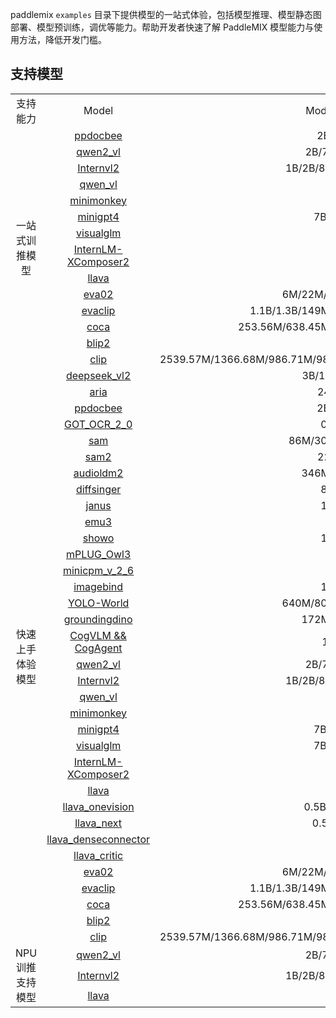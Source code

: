 
paddlemix `examples` 目录下提供模型的一站式体验，包括模型推理、模型静态图部署、模型预训练，调优等能力。帮助开发者快速了解 PaddleMIX 模型能力与使用方法，降低开发门槛。

## 支持模型
<table align="center">
  <tbody>
    <tr align="center" valign="center">
        <td>支持能力 </td>
        <td>Model</td>
        <td>Model Size</td>
        <td>Template</td>
    </tr>
    <tr align="center" valign="center">
        <td rowspan="14"> 一站式训推模型 </td>
        <td> <a href="./ppdocbee"> ppdocbee </a></td>
        <td> 2B/7B</td>
        <td> ppdocbee </td>
    </tr>
    <tr align="center" valign="center">
        <td> <a href="./qwen2_vl/"> qwen2_vl </a></td>
        <td> 2B/7B/72B </td>
        <td> qwen2_vl </td>
    </tr>
    <tr align="center" valign="center">
        <td> <a href="./internvl2/"> Internvl2 </a></td>
        <td> 1B/2B/8B/26B/40B </td>
        <td> internvl2 </td>
    </tr>
    <tr align="center" valign="center">
        <td> <a href="./qwen_vl/"> qwen_vl </a></td>
        <td> 7B </td>
        <td> qwen_vl </td>
    </tr>    
    <tr align="center" valign="center">
        <td> <a href="./minimonkey/">minimonkey </a></td>
        <td> 2B </td>
        <td>minimonkey</td>
    </tr>
    <tr align="center" valign="center">
        <td> <a href="./minigpt4/">minigpt4 </a></td>
        <td> 7B/13B </td>
        <td>minigpt4</td>
    </tr>
    <tr align="center" valign="center">
        <td> <a href="./visualglm/">visualglm </a></td>
        <td> 6B </td>
        <td>visualglm</td>
    </tr>
    <tr align="center" valign="center">
        <td> <a href="./internlm_xcomposer2/">InternLM-XComposer2 </a></td>
        <td> 7B </td>
        <td>internlm_xcomposer2</td>
    </tr>
    <tr align="center" valign="center">
        <td> <a href="./llava/">llava </a></td>
        <td> 7B </td>
        <td>llava</td>
    </tr>
    <tr align="center" valign="center">
        <td> <a href="./eva02/">eva02 </a></td>
        <td> 6M/22M/86M/304M </td>
        <td>eva02</td>
    </tr>
    <tr align="center" valign="center">
        <td> <a href="./evaclip/">evaclip </a></td>
        <td> 1.1B/1.3B/149M/428M/4.7B/5.0B </td>
        <td>evaclip</td>
    </tr>
    <tr align="center" valign="center">
        <td> <a href="./coca/">coca </a></td>
        <td> 253.56M/638.45M/253.56M/638.45M </td>
        <td>coca</td>
    </tr>
    <tr align="center" valign="center">
        <td> <a href="./blip2/">blip2 </a></td>
        <td> 7B </td>
        <td>blip2</td>
    </tr>
    <tr align="center" valign="center">
        <td> <a href="./clip/">clip </a></td>
        <td> 2539.57M/1366.68M/986.71M/986.11M/427.62M/149.62M/151.28M </td>
        <td>clip</td>
    </tr>
    <tr align="center" valign="center">
        <td rowspan="34"> 快速上手体验模型 </td>
        <td> <a href="./deepseek_vl2/"> deepseek_vl2 </a></td>
        <td> 3B/16B/27B	</td>
        <td> deepseek_vl2 </td>
    </tr>
    <tr align="center" valign="center">
        <td> <a href="./aria/">aria </a></td>
        <td>24.9B</td>
        <td>aira</td>
    </tr>
    <tr align="center" valign="center">
        <td> <a href="./ppdocbee"> ppdocbee </a></td>
        <td> 2B/7B</td>
        <td> ppdocbee </td>
    </tr>
    <tr align="center" valign="center">
        <td> <a href="./GOT_OCR_2_0/">GOT_OCR_2_0 </a></td>
        <td> 0.6B </td>
        <td> GOT_OCR_2_0 </td>
    </tr>
    <tr align="center" valign="center">
        <td> <a href="./sam/">sam </a></td>
        <td> 86M/307M/632M </td>
        <td> sam </td>
    </tr>
    <tr align="center" valign="center">
        <td> <a href="./sam2/">sam2 </a></td>
        <td> 224M </td>
        <td> sam2 </td>
    </tr>
    <tr align="center" valign="center">
        <td> <a href="./audioldm2/">audioldm2 </a></td>
        <td> 346M/712M </td>
        <td> audioldm2 </td>
    </tr>
    <tr align="center" valign="center">
        <td> <a href="./diffsinger/">diffsinger </a></td>
        <td> 80M </td>
        <td> diffsinger </td>
    </tr>
    <tr align="center" valign="center">
        <td> <a href="./janus/">janus </a></td>
        <td> 1.3B </td>
        <td> janus </td>
    </tr>
    <tr align="center" valign="center">
        <td> <a href="./emu3/">emu3 </a></td>
        <td> 8B </td>
        <td> emu3 </td>
    </tr>
    <tr align="center" valign="center">
        <td> <a href="./showo/">showo </a></td>
        <td> 1.3B </td>
        <td> showo </td>
    </tr>
    <tr align="center" valign="center">
        <td> <a href="./mPLUG_Owl3/">mPLUG_Owl3 </a></td>
        <td>7B </td>
        <td>mPLUG_Owl3</td>
    </tr>
    <tr align="center" valign="center">
        <td> <a href="./minicpm-v-2_6">minicpm_v_2_6 </a></td>
        <td>8B </td>
        <td>minicpm_v_2_6</td>
    </tr>
    <tr align="center" valign="center">
        <td> <a href="./imagebind/">imagebind </a></td>
        <td>1.2B </td>
        <td>imagebind</td>
    </tr>
    <tr align="center" valign="center">
        <td> <a href="./YOLO-World/">YOLO-World </a></td>
        <td> 640M/800M/1280M</td>
        <td> yolo_world </td>
    </tr>  
    <tr align="center" valign="center">
        <td> <a href="./groundingdino/">groundingdino </a></td>
        <td>172M/341M	</td>
        <td>groundingdino</td>
    </tr>
    <tr align="center" valign="center">
        <td> <a href="./cogvlm/">CogVLM && CogAgent </a></td>
        <td>17B</td>
        <td>cogvlm_cogagent</td>
    </tr>
    <tr align="center" valign="center">
        <td> <a href="./qwen2_vl/"> qwen2_vl </a></td>
        <td> 2B/7B/72B </td>
        <td> qwen2_vl </td>
    </tr>
    <tr align="center" valign="center">
        <td> <a href="./internvl2/"> Internvl2 </a></td>
        <td> 1B/2B/8B/26B/40B </td>
        <td> internvl2 </td>
    </tr>
    <tr align="center" valign="center">
        <td> <a href="./qwen_vl/"> qwen_vl </a></td>
        <td> 7B </td>
        <td> qwen_vl </td>
    </tr>    
    <tr align="center" valign="center">
        <td> <a href="./minimonkey/">minimonkey </a></td>
        <td> 2B </td>
        <td>minimonkey</td>
    </tr>
    <tr align="center" valign="center">
        <td> <a href="./minigpt4/">minigpt4 </a></td>
        <td> 7B/13B </td>
        <td>minigpt4</td>
    </tr>
    <tr align="center" valign="center">
        <td> <a href="./visualglm/">visualglm </a></td>
        <td> 7B/13B </td>
        <td>visualglm</td>
    </tr>
    <tr align="center" valign="center">
        <td> <a href="./internlm_xcomposer2/">InternLM-XComposer2 </a></td>
        <td> 7B </td>
        <td>internlm_xcomposer2</td>
    </tr>
    <tr align="center" valign="center">
        <td> <a href="./llava/">llava </a></td>
        <td> 7B </td>
        <td>llava</td>
    </tr>
    <tr align="center" valign="center">
        <td> <a href="./llava_onevision/">llava_onevision </a></td>
        <td> 0.5B/2B/7B </td>
        <td>llava_onevision</td>
    </tr>
    <tr align="center" valign="center">
        <td> <a href="./llava_next_interleave/">llava_next </a></td>
        <td> 0.5B/7B </td>
        <td>llava_next_interleave</td>
    </tr>
    <tr align="center" valign="center">
        <td> <a href="./llava_denseconnector/">llava_denseconnector </a></td>
        <td> 7B </td>
        <td>llava_denseconnector </td>
    </tr>
    <tr align="center" valign="center">
        <td> <a href="./llava_critic/">llava_critic </a></td>
        <td> 7B </td>
        <td>llava_critic </td>
    </tr>
    <tr align="center" valign="center">
        <td> <a href="./eva02/">eva02 </a></td>
        <td> 6M/22M/86M/304M </td>
        <td>eva02</td>
    </tr>
    <tr align="center" valign="center">
        <td> <a href="./evaclip/">evaclip </a></td>
        <td> 1.1B/1.3B/149M/428M/4.7B/5.0B </td>
        <td>evaclip</td>
    </tr>
    <tr align="center" valign="center">
        <td> <a href="./coca/">coca </a></td>
        <td> 253.56M/638.45M/253.56M/638.45M </td>
        <td>coca</td>
    </tr>
    <tr align="center" valign="center">
        <td> <a href="./blip2/">blip2 </a></td>
        <td> 7B </td>
        <td>blip2</td>
    </tr>
    <tr align="center" valign="center">
        <td> <a href="./clip/">clip </a></td>
        <td> 2539.57M/1366.68M/986.71M/986.11M/427.62M/149.62M/151.28M </td>
        <td>clip</td>
    </tr>
    <tr align="center" valign="center">
        <td rowspan="3"> NPU训推支持模型 </td>
        <td> <a href="./qwen2_vl/"> qwen2_vl </a></td>
        <td> 2B/7B/72B </td>
        <td> qwen2_vl </td>
    </tr>
    <tr align="center" valign="center">
        <td> <a href="./internvl2/"> Internvl2 </a></td>
        <td> 1B/2B/8B/26B/40B </td>
        <td> internvl2 </td>
    </tr>
    <tr align="center" valign="center">
        <td> <a href="./llava/">llava </a></td>
        <td> 7B </td>
        <td>llava</td>
    </tr>
</tbody>
</table>